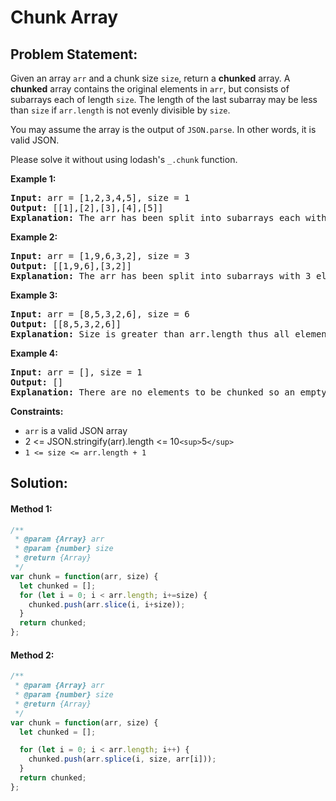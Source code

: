 # Chunk Array

## Problem Statement:

Given an array `arr` and a chunk size `size`, return a **chunked** array. A **chunked** array contains the original elements in `arr`, but consists of subarrays each of length `size`. The length of the last subarray may be less than `size` if `arr.length` is not evenly divisible by `size`.

You may assume the array is the output of `JSON.parse`. In other words, it is valid JSON.

Please solve it without using lodash's `_.chunk` function.

**Example 1:**

<pre><strong>Input:</strong> arr = [1,2,3,4,5], size = 1
<strong>Output:</strong> [[1],[2],[3],[4],[5]]
<strong>Explanation:</strong> The arr has been split into subarrays each with 1 element.
</pre>

**Example 2:**

<pre><strong>Input:</strong> arr = [1,9,6,3,2], size = 3
<strong>Output:</strong> [[1,9,6],[3,2]]
<strong>Explanation:</strong> The arr has been split into subarrays with 3 elements. However, only two elements are left for the 2nd subarray.
</pre>

**Example 3:**

<pre><strong>Input:</strong> arr = [8,5,3,2,6], size = 6
<strong>Output:</strong> [[8,5,3,2,6]]
<strong>Explanation:</strong> Size is greater than arr.length thus all elements are in the first subarray.
</pre>

**Example 4:**

<pre><strong>Input:</strong> arr = [], size = 1
<strong>Output:</strong> []
<strong>Explanation:</strong> There are no elements to be chunked so an empty array is returned.</pre>

**Constraints:**

* `arr` is a valid JSON array
* 2 <= JSON.stringify(arr).length <= 10`<sup>`5`</sup>`
* `1 <= size <= arr.length + 1`

## Solution:

#### Method 1:

```javascript
/**
 * @param {Array} arr
 * @param {number} size
 * @return {Array}
 */
var chunk = function(arr, size) {
  let chunked = [];
  for (let i = 0; i < arr.length; i+=size) {
    chunked.push(arr.slice(i, i+size));
  }
  return chunked;
};

```

#### Method 2:

```javascript
/**
 * @param {Array} arr
 * @param {number} size
 * @return {Array}
 */
var chunk = function(arr, size) {
  let chunked = [];

  for (let i = 0; i < arr.length; i++) {
    chunked.push(arr.splice(i, size, arr[i]));
  }
  return chunked;
};

```
